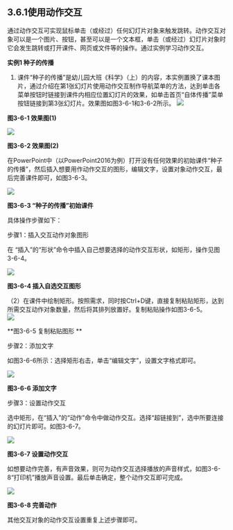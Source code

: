 ## 3.6.1使用动作交互

通过动作交互可实现鼠标单击（或经过）任何幻灯片对象来触发跳转。动作交互对象可以是一个图片、按钮，甚至可以是一个文本框，单击（或经过）幻灯片对象时它会发生跳转或打开课件、网页或文件等的操作。通过实例学习动作交互。

**实例1 种子的传播**

1. 课件“种子的传播”是幼儿园大班《科学》（上）的内容，本实例置换了课本图片，通过介绍在第1张幻灯片使用动作交互制作导航菜单的方法，达到单击各菜单按钮时链接到课件内相应位置幻灯片的效果，如单击首页“自体传播”菜单按钮链接到第3张幻灯片。效果图如图3-6-1和3-6-2所示。 ![](/assets/3-6-1.png)

**图3-6-1 效果图\(1\)**

![](/assets/3-6-2.png)

**图3-6-2 效果图\(2\)**

在PowerPoint中（以PowerPoint2016为例）打开没有任何效果的初始课件“种子的传播”，然后插入想要用作动作交互的图形，编辑文字，设置对象动作交互，最后完善课件即可，如图3-6-3。

![](/assets/3-6-3.png)

**图3-6-3 “种子的传播”初始课件**

具体操作步骤如下：

步骤1：插入交互动作对象图形

在 “插入”的“形状”命令中插入自己想要选择的动作交互形状，如矩形，操作见图3-6-4。

![](/assets/3-6-4.png)

**图3-6-4 插入自选交互图形**

（2）在课件中绘制矩形。按照需求，同时按Ctrl+D键，直接复制粘贴矩形，达到所需交互动作对象数量，然后将其排列放置好。复制粘贴操作如图3-6-5。  
![](/assets/3-6-5.png)

**图3-6-5 复制粘贴图形 **

步骤2：添加文字

如图3-6-6所示：选择矩形右击，单击“编辑文字”，设置文字格式即可。

![](/assets/3-6-6.png)

**图3-6-6 添加文字**

步骤3：设置动作交互

选中矩形，在“插入”的“动作”命令中做动作交互。选择“超链接到”，选中所要连接的幻灯片即可。如图3-6-7。

![](/assets/3-6-7.png)

**图3-6-7 设置动作交互**

如想要动作完善，有声音效果，则可为动作交互选择播放的声音样式，如图3-6-8“打印机”播放声音设置。最后单击确定，整个动作交互即可完成。

![](/assets/3-6-8.png)

**图3-6-8 完善动作**

其他交互对象的动作交互设置重复上述步骤即可。

